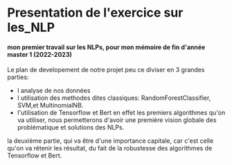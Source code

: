 # Presentation de l'exercice sur les_NLP
#### mon premier travail sur les NLPs, pour mon mémoire de fin d'année  master 1 (2022-2023)
Le plan de developement de notre projet peu ce diviser en 3 grandes parties:
 - l analyse de nos données
 - l utilisation des methodes dites classiques: RandomForestClassifier, SVM,et MultinomialNB.
 - l'utilisation de Tensorflow et Bert
en effet les premiers algorithmes qu'on va utiliser, nous permetterons d'avoir une première vision globale des problématique et solutions des NLPs.

la deuxième partie, qui va être d'une importance capitale, car c'est celle qu'on va rétenir les résultat, du fait de la robustesse des algorithmes de Tensorflow et Bert.


